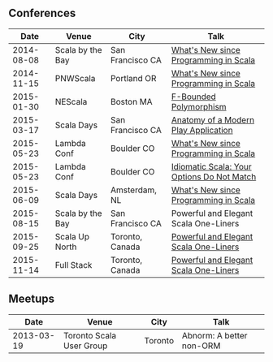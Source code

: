 ## Conferences

| Date | Venue | City | Talk |
|-|-|-|-|
| 2014-08-08 | Scala by the Bay | San Francisco CA | [What's New since Programming in Scala](https://www.youtube.com/watch?v=JZ25N5KLfGM) |
| 2014-11-15 | PNWScala         | Portland OR      | [What's New since Programming in Scala](https://www.youtube.com/watch?v=Mg56PCiPguw) |
| 2015-01-30 | NEScala          | Boston MA        | [F-Bounded Polymorphism](https://newcircle.com/s/post/1717/f_bounded_polymorphism_marconi_lanna_video) |
| 2015-03-17 | Scala Days       | San Francisco CA | [Anatomy of a Modern Play Application](https://www.parleys.com/tutorial/anatomy-modern-play-application) |
| 2015-05-23 | Lambda Conf      | Boulder CO       | [What's New since Programming in Scala](https://www.youtube.com/watch?v=nVXxBAfriII) |
| 2015-05-23 | Lambda Conf      | Boulder CO       | [Idiomatic Scala: Your Options Do Not Match](https://www.youtube.com/watch?v=ol2AB5UN1IA) |
| 2015-06-09 | Scala Days       | Amsterdam, NL    | [What's New since Programming in Scala](https://www.parleys.com/tutorial/whats-new-since-programming-scala) |
| 2015-08-15 | Scala by the Bay | San Francisco CA | Powerful and Elegant Scala One-Liners |
| 2015-09-25 | Scala Up North   | Toronto, Canada  | [Powerful and Elegant Scala One-Liners](https://www.youtube.com/watch?v=V08s4AfVQY4) |
| 2015-11-14 | Full Stack       | Toronto, Canada  | [Powerful and Elegant Scala One-Liners](https://www.youtube.com/watch?v=LE4f9tVwzIY) |

## Meetups

| Date | Venue | City | Talk |
|-|-|-|-|
| 2013-03-19 | Toronto Scala User Group | Toronto | Abnorm: A better non-ORM |
